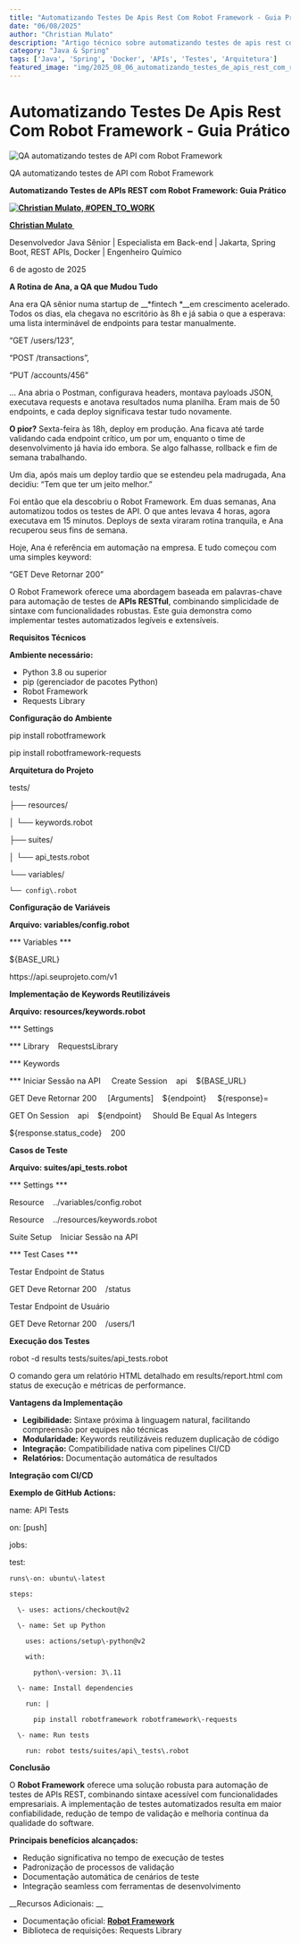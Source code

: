 ```yaml
---
title: "Automatizando Testes De Apis Rest Com Robot Framework - Guia Prático"
date: "06/08/2025"
author: "Christian Mulato"
description: "Artigo técnico sobre automatizando testes de apis rest com robot framework - guia prático"
category: "Java & Spring"
tags: ['Java', 'Spring', 'Docker', 'APIs', 'Testes', 'Arquitetura']
featured_image: "img/2025_08_06_automatizando_testes_de_apis_rest_com_robot_framework_guia_pratico_featured.jpg"
---
```


# Automatizando Testes De Apis Rest Com Robot Framework - Guia Prático

![QA automatizando testes de API com Robot Framework](img/image_not_found.png)

QA automatizando testes de API com Robot Framework

__Automatizando Testes de APIs REST com Robot Framework: Guia Prático__

__[![Christian Mulato, #OPEN_TO_WORK](img/image_not_found.png)](https://www.linkedin.com/in/chmulato/)__

__[Christian Mulato ](https://www.linkedin.com/in/chmulato/)__

Desenvolvedor Java Sênior | Especialista em Back\-end | Jakarta, Spring Boot, REST APIs, Docker | Engenheiro Químico

6 de agosto de 2025

__A Rotina de Ana, a QA que Mudou Tudo__

Ana era QA sênior numa startup de __*fintech *__em crescimento acelerado\. Todos os dias, ela chegava no escritório às 8h e já sabia o que a esperava: uma lista interminável de endpoints para testar manualmente\.

“GET /users/123”,

“POST /transactions”,

“PUT /accounts/456”

… Ana abria o Postman, configurava headers, montava payloads JSON, executava requests e anotava resultados numa planilha\. Eram mais de 50 endpoints, e cada deploy significava testar tudo novamente\.

__O pior?__ Sexta\-feira às 18h, deploy em produção\. Ana ficava até tarde validando cada endpoint crítico, um por um, enquanto o time de desenvolvimento já havia ido embora\. Se algo falhasse, rollback e fim de semana trabalhando\.

Um dia, após mais um deploy tardio que se estendeu pela madrugada, Ana decidiu: “Tem que ter um jeito melhor\.”

Foi então que ela descobriu o Robot Framework\. Em duas semanas, Ana automatizou todos os testes de API\. O que antes levava 4 horas, agora executava em 15 minutos\. Deploys de sexta viraram rotina tranquila, e Ana recuperou seus fins de semana\.

Hoje, Ana é referência em automação na empresa\. E tudo começou com uma simples keyword: 

“GET Deve Retornar 200”

O Robot Framework oferece uma abordagem baseada em palavras\-chave para automação de testes de __APIs RESTful__, combinando simplicidade de sintaxe com funcionalidades robustas\. Este guia demonstra como implementar testes automatizados legíveis e extensíveis\.

__Requisitos Técnicos__

__Ambiente necessário:__

- Python 3\.8 ou superior
- pip \(gerenciador de pacotes Python\)
- Robot Framework
- Requests Library

__Configuração do Ambiente__

pip install robotframework

pip install robotframework\-requests

__Arquitetura do Projeto__

tests/

├── resources/

│   └── keywords\.robot

├── suites/

│   └── api\_tests\.robot

└── variables/

    └── config\.robot

__Configuração de Variáveis__

__Arquivo: variables/config\.robot__

\*\*\* Variables \*\*\*

$\{BASE\_URL\}

https://api\.seuprojeto\.com/v1

__Implementação de Keywords Reutilizáveis__

__Arquivo: resources/keywords\.robot__

\*\*\* Settings

\*\*\* Library    RequestsLibrary

\*\*\* Keywords

\*\*\* Iniciar Sessão na API     Create Session    api    $\{BASE\_URL\}

GET Deve Retornar 200     \[Arguments\]    $\{endpoint\}     $\{response\}=    

GET On Session    api    $\{endpoint\}     Should Be Equal As Integers    

$\{response\.status\_code\}    200

__Casos de Teste__

__Arquivo: suites/api\_tests\.robot__

\*\*\* Settings \*\*\*

Resource    \.\./variables/config\.robot

Resource    \.\./resources/keywords\.robot

Suite Setup    Iniciar Sessão na API

\*\*\* Test Cases \*\*\*

Testar Endpoint de Status

GET Deve Retornar 200    /status

Testar Endpoint de Usuário

GET Deve Retornar 200    /users/1

__Execução dos Testes__

robot \-d results tests/suites/api\_tests\.robot

O comando gera um relatório HTML detalhado em results/report\.html com status de execução e métricas de performance\.

__Vantagens da Implementação__

- __Legibilidade:__ Sintaxe próxima à linguagem natural, facilitando compreensão por equipes não técnicas
- __Modularidade:__ Keywords reutilizáveis reduzem duplicação de código
- __Integração:__ Compatibilidade nativa com pipelines CI/CD
- __Relatórios:__ Documentação automática de resultados

__Integração com CI/CD__

__Exemplo de GitHub Actions:__

name: API Tests

on: \[push\]

jobs:

  test:

    runs\-on: ubuntu\-latest

    steps:

      \- uses: actions/checkout@v2

      \- name: Set up Python

        uses: actions/setup\-python@v2

        with:

          python\-version: 3\.11

      \- name: Install dependencies

        run: |

          pip install robotframework robotframework\-requests

      \- name: Run tests

        run: robot tests/suites/api\_tests\.robot

__Conclusão__

O __Robot Framework__ oferece uma solução robusta para automação de testes de APIs REST, combinando sintaxe acessível com funcionalidades empresariais\. A implementação de testes automatizados resulta em maior confiabilidade, redução de tempo de validação e melhoria contínua da qualidade do software\.

__Principais benefícios alcançados:__

- Redução significativa no tempo de execução de testes
-  Padronização de processos de validação
- Documentação automática de cenários de teste
- Integração seamless com ferramentas de desenvolvimento

__Recursos Adicionais: __

- Documentação oficial: [__Robot Framework__](https://robotframework.org/)
- Biblioteca de requisições: Requests Library

